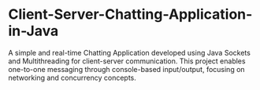 # Client-Server-Chatting-Application-in-Java
A simple and real-time Chatting Application developed using Java Sockets and Multithreading for client-server communication. This project enables one-to-one messaging through console-based input/output, focusing on networking and concurrency concepts.
